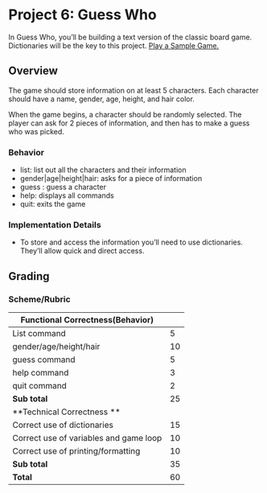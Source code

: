 # Project 6: Guess Who

In Guess Who, you’ll be building a text version of the classic board game. Dictionaries will be the key to this project. [Play a Sample Game.](http://www.miniplay.gr/?view=game&gid=76)

## Overview
The game should store information on at least 5 characters. Each character should have a name, gender, age, height, and hair color.

When the game begins, a character should be randomly selected. The player can ask for 2 pieces of information, and then has to make a guess who was picked.

### Behavior
* list: list out all the characters and their information 
* gender|age|height|hair: asks for a piece of information 
* guess <name>: guess a character
* help: displays all commands
* quit: exits the game

### Implementation Details
* To store and access the information you’ll need to use dictionaries. They’ll allow quick and direct access.

## Grading 
### Scheme/Rubric
| **Functional Correctness(Behavior)**                                |     |
| --------------------------------------------------------------- |-----|
| List command | 5   |
| gender/age/height/hair | 10|
| guess command | 5   |
| help command            | 3  |
| quit command       | 2  |
| **Sub total**                                                   | 25  |
| **Technical Correctness   **                                    |     |
| Correct use of dictionaries                                     | 15  |
| Correct use of variables and game loop |10| 
| Correct use of printing/formatting | 10|  
| **Sub total**                                                   | 35  |
| **Total**                                                       | 60 |


